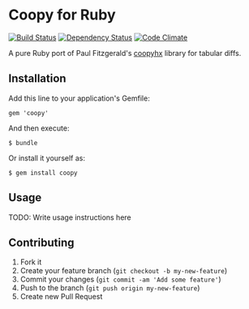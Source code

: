 # Coopy for Ruby

[![Build Status](http://jenkins.theodi.org/job/coopy-ruby-master/badge/icon)](http://jenkins.theodi.org/job/coopy-ruby-master/)
[![Dependency Status](https://gemnasium.com/theodi/coopy-ruby.png)](https://gemnasium.com/theodi/coopy-ruby)
[![Code Climate](https://codeclimate.com/github/theodi/coopy-ruby.png)](https://codeclimate.com/github/theodi/coopy-ruby)

A pure Ruby port of Paul Fitzgerald's [coopyhx](http://paulfitz.github.io/coopyhx) library for tabular diffs.

## Installation

Add this line to your application's Gemfile:

    gem 'coopy'

And then execute:

    $ bundle

Or install it yourself as:

    $ gem install coopy

## Usage

TODO: Write usage instructions here

## Contributing

1. Fork it
2. Create your feature branch (`git checkout -b my-new-feature`)
3. Commit your changes (`git commit -am 'Add some feature'`)
4. Push to the branch (`git push origin my-new-feature`)
5. Create new Pull Request
